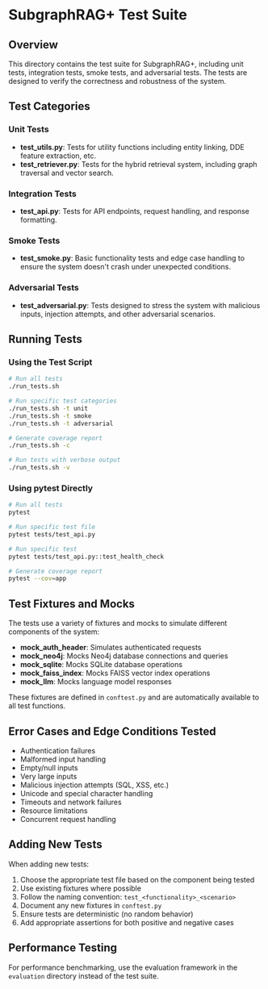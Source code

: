 # SubgraphRAG+ Test Suite

## Overview
This directory contains the test suite for SubgraphRAG+, including unit tests, integration tests, smoke tests, and adversarial tests. The tests are designed to verify the correctness and robustness of the system.

## Test Categories

### Unit Tests
- **test_utils.py**: Tests for utility functions including entity linking, DDE feature extraction, etc.
- **test_retriever.py**: Tests for the hybrid retrieval system, including graph traversal and vector search.

### Integration Tests
- **test_api.py**: Tests for API endpoints, request handling, and response formatting.

### Smoke Tests
- **test_smoke.py**: Basic functionality tests and edge case handling to ensure the system doesn't crash under unexpected conditions.

### Adversarial Tests
- **test_adversarial.py**: Tests designed to stress the system with malicious inputs, injection attempts, and other adversarial scenarios.

## Running Tests

### Using the Test Script
```bash
# Run all tests
./run_tests.sh

# Run specific test categories
./run_tests.sh -t unit
./run_tests.sh -t smoke
./run_tests.sh -t adversarial

# Generate coverage report
./run_tests.sh -c

# Run tests with verbose output
./run_tests.sh -v
```

### Using pytest Directly
```bash
# Run all tests
pytest

# Run specific test file
pytest tests/test_api.py

# Run specific test
pytest tests/test_api.py::test_health_check

# Generate coverage report
pytest --cov=app
```

## Test Fixtures and Mocks

The tests use a variety of fixtures and mocks to simulate different components of the system:

- **mock_auth_header**: Simulates authenticated requests
- **mock_neo4j**: Mocks Neo4j database connections and queries
- **mock_sqlite**: Mocks SQLite database operations
- **mock_faiss_index**: Mocks FAISS vector index operations
- **mock_llm**: Mocks language model responses

These fixtures are defined in `conftest.py` and are automatically available to all test functions.

## Error Cases and Edge Conditions Tested

- Authentication failures
- Malformed input handling
- Empty/null inputs
- Very large inputs
- Malicious injection attempts (SQL, XSS, etc.)
- Unicode and special character handling
- Timeouts and network failures
- Resource limitations
- Concurrent request handling

## Adding New Tests

When adding new tests:

1. Choose the appropriate test file based on the component being tested
2. Use existing fixtures where possible
3. Follow the naming convention: `test_<functionality>_<scenario>`
4. Document any new fixtures in `conftest.py`
5. Ensure tests are deterministic (no random behavior)
6. Add appropriate assertions for both positive and negative cases

## Performance Testing

For performance benchmarking, use the evaluation framework in the `evaluation` directory instead of the test suite.